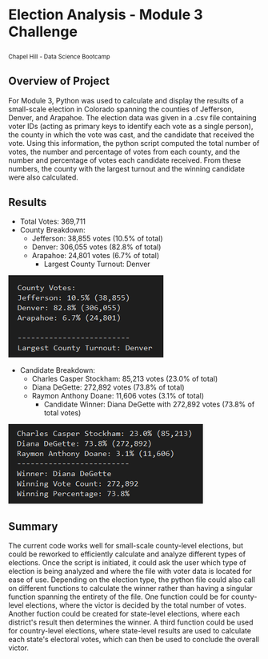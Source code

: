 # Election Analysis - Module 3 Challenge
<sub>Chapel Hill - Data Science Bootcamp</sub>

## Overview of Project
For Module 3, Python was used to calculate and display the results of a small-scale election in Colorado spanning the counties of Jefferson, Denver, and Arapahoe. The election data was given in a .csv file containing voter IDs (acting as primary keys to identify each vote as a single person), the county in which the vote was cast, and the candidate that received the vote. Using this information, the python script computed the total number of votes, the number and percentage of votes from each county, and the number and percentage of votes each candidate received. From these numbers, the county with the largest turnout and the winning candidate were also calculated.

## Results
- Total Votes: 369,711
- County Breakdown:
	- Jefferson: 38,855 votes (10.5% of total)
	- Denver: 306,055 votes (82.8% of total)
	- Arapahoe: 24,801 votes (6.7% of total)
		- Largest County Turnout: Denver

![County Breakdown](/images/County_Breakdown.png)
- Candidate Breakdown:
	- Charles Casper Stockham: 85,213 votes (23.0% of total)
	- Diana DeGette: 272,892 votes (73.8% of total)
	- Raymon Anthony Doane: 11,606 votes (3.1% of total)
		- Candidate Winner: Diana DeGette with 272,892 votes (73.8% of total votes)

![Candidate Breakdown](/images/Candidate_Breakdown.png)

## Summary
The current code works well for small-scale county-level elections, but could be reworked to efficiently calculate and analyze different types of elections. Once the script is initiated, it could ask the user which type of election is being analyzed and where the file with voter data is located for ease of use. Depending on the election type, the python file could also call on different functions to calculate the winner rather than having a singular function spanning the entirety of the file. One function could be for county-level elections, where the victor is decided by the total number of votes. Another fuction could be created for state-level elections, where each district's result then determines the winner. A third function could be used for country-level elections, where state-level results are used to calculate each state's electoral votes, which can then be used to conclude the overall victor.
